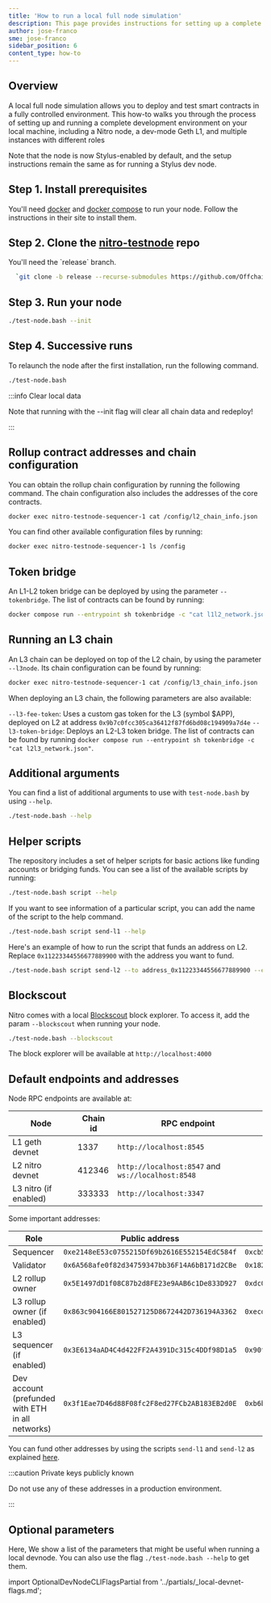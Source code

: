 ```yaml
---
title: 'How to run a local full node simulation'
description: This page provides instructions for setting up a complete local development environment for testing Arbitrum contracts in a fully simulated environment.
author: jose-franco
sme: jose-franco
sidebar_position: 6
content_type: how-to
---
```


## Overview

A local full node simulation allows you to deploy and test smart contracts in a fully controlled environment. This how-to walks you through the process of setting up and running a complete development environment on your local machine, including a Nitro node, a dev-mode Geth L1, and multiple instances with different roles

Note that the node is now Stylus-enabled by default, and the setup instructions remain the same as for running a Stylus dev node.

## Step 1. Install prerequisites

You'll need [docker](https://docs.docker.com/get-docker/) and [docker compose](https://docs.docker.com/compose/) to run your node. Follow the instructions in their site to install them.

## Step 2. Clone the [nitro-testnode](https://github.com/OffchainLabs/nitro-testnode) repo

<p>You'll need the `release` branch.</p>

```bash
  `git clone -b release --recurse-submodules https://github.com/OffchainLabs/nitro-testnode.git && cd nitro-testnode`
```

## Step 3. Run your node

```bash
./test-node.bash --init
```

## Step 4. Successive runs

To relaunch the node after the first installation, run the following command.

```bash
./test-node.bash
```

:::info Clear local data

Note that running with the --init flag will clear all chain data and redeploy!

:::

## Rollup contract addresses and chain configuration

You can obtain the rollup chain configuration by running the following command. The chain configuration also includes the addresses of the core contracts.

```bash
docker exec nitro-testnode-sequencer-1 cat /config/l2_chain_info.json
```

You can find other available configuration files by running:

```bash
docker exec nitro-testnode-sequencer-1 ls /config
```

## Token bridge

An L1-L2 token bridge can be deployed by using the parameter `--tokenbridge`. The list of contracts can be found by running:

```bash
docker compose run --entrypoint sh tokenbridge -c "cat l1l2_network.json"
```

## Running an L3 chain

An L3 chain can be deployed on top of the L2 chain, by using the parameter `--l3node`. Its chain configuration can be found by running:

```bash
docker exec nitro-testnode-sequencer-1 cat /config/l3_chain_info.json
```

When deploying an L3 chain, the following parameters are also available:

`--l3-fee-token`: Uses a custom gas token for the L3 (symbol $APP), deployed on L2 at address `0x9b7c0fcc305ca36412f87fd6bd08c194909a7d4e`
`--l3-token-bridge`: Deploys an L2-L3 token bridge. The list of contracts can be found by running `docker compose run --entrypoint sh tokenbridge -c "cat l2l3_network.json"`.

## Additional arguments

You can find a list of additional arguments to use with `test-node.bash` by using `--help`.

```bash
./test-node.bash --help
```

## Helper scripts

The repository includes a set of helper scripts for basic actions like funding accounts or bridging funds. You can see a list of the available scripts by running:

```bash
./test-node.bash script --help
```

If you want to see information of a particular script, you can add the name of the script to the help command.

```bash
./test-node.bash script send-l1 --help
```

Here's an example of how to run the script that funds an address on L2. Replace `0x11223344556677889900` with the address you want to fund.

```bash
./test-node.bash script send-l2 --to address_0x11223344556677889900 --ethamount 5
```

## Blockscout

Nitro comes with a local [Blockscout](https://www.blockscout.com/) block explorer. To access it, add the param `--blockscout` when running your node.

```bash
./test-node.bash --blockscout
```

The block explorer will be available at `http://localhost:4000`

## Default endpoints and addresses

Node RPC endpoints are available at:

| Node                  | Chain id | RPC endpoint                                      |
| --------------------- | -------- | ------------------------------------------------- |
| L1 geth devnet        | 1337     | `http://localhost:8545`                           |
| L2 nitro devnet       | 412346   | `http://localhost:8547` and `ws://localhost:8548` |
| L3 nitro (if enabled) | 333333   | `http://localhost:3347`                           |

Some important addresses:

| Role                                             | Public address                               | Private key                                                          |
| ------------------------------------------------ | -------------------------------------------- | -------------------------------------------------------------------- |
| Sequencer                                        | `0xe2148eE53c0755215Df69b2616E552154EdC584f` | `0xcb5790da63720727af975f42c79f69918580209889225fa7128c92402a6d3a65` |
| Validator                                        | `0x6A568afe0f82d34759347bb36F14A6bB171d2CBe` | `0x182fecf15bdf909556a0f617a63e05ab22f1493d25a9f1e27c228266c772a890` |
| L2 rollup owner                                  | `0x5E1497dD1f08C87b2d8FE23e9AAB6c1De833D927` | `0xdc04c5399f82306ec4b4d654a342f40e2e0620fe39950d967e1e574b32d4dd36` |
| L3 rollup owner (if enabled)                     | `0x863c904166E801527125D8672442D736194A3362` | `0xecdf21cb41c65afb51f91df408b7656e2c8739a5877f2814add0afd780cc210e` |
| L3 sequencer (if enabled)                        | `0x3E6134aAD4C4d422FF2A4391Dc315c4DDf98D1a5` | `0x90f899754eb42949567d3576224bf533a20857bf0a60318507b75fcb3edc6f5f` |
| Dev account (prefunded with ETH in all networks) | `0x3f1Eae7D46d88F08fc2F8ed27FCb2AB183EB2d0E` | `0xb6b15c8cb491557369f3c7d2c287b053eb229daa9c22138887752191c9520659` |

You can fund other addresses by using the scripts `send-l1` and `send-l2` as explained [here](#helper-scripts).

:::caution Private keys publicly known

Do not use any of these addresses in a production environment.

:::

## Optional parameters

Here, We show a list of the parameters that might be useful when running a local devnode. You can also use the flag `./test-node.bash --help` to get them.

import OptionalDevNodeCLIFlagsPartial from '../partials/_local-devnet-flags.md';

<OptionalDevNodeCLIFlagsPartial />
